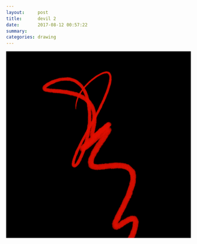 ```yaml
---
layout:     post
title:      devil 2
date:       2017-08-12 00:57:22
summary:    
categories: drawing
---
```

![devil 2](/images/diary/devil-2.png "an abstraction")
